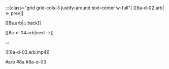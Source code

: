 :::{class="grid grid-cols-3 justify-around text-center w-full"}
[[8a-d-02.arb|← prev]]

[[8a.arb|⌂ back]]

[[8a-d-04.arb|next →]]

:::

![[8a-d-03.arb.mp4]]

#arb #8a #8a-d-03

